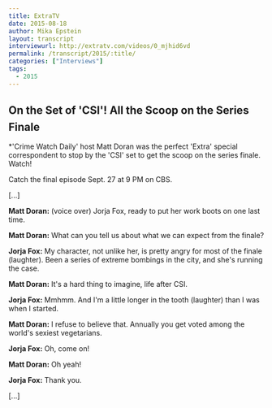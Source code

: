 ```yaml
---
title: ExtraTV
date: 2015-08-18
author: Mika Epstein
layout: transcript
interviewurl: http://extratv.com/videos/0_mjhid6vd
permalink: /transcript/2015/:title/
categories: ["Interviews"]
tags:
  - 2015
---
```


## On the Set of 'CSI'! All the Scoop on the Series Finale  

*'Crime Watch Daily' host Matt Doran was the perfect 'Extra' special correspondent to stop by the 'CSI' set to get the scoop on the series finale. Watch!

Catch the final episode Sept. 27 at 9 PM on CBS.

[...]

**Matt Doran:** (voice over) Jorja Fox, ready to put her work boots on one last time.

**Matt Doran:** What can you tell us about what we can expect from the finale?

**Jorja Fox:** My character, not unlike her, is pretty angry for most of the finale (laughter). Been a series of extreme bombings in the city, and she's running the case.

**Matt Doran:** It's a hard thing to imagine, life after CSI.

**Jorja Fox:** Mmhmm. And I'm a little longer in the tooth (laughter) than I was when I started.

**Matt Doran:** I refuse to believe that. Annually you get voted among the world's sexiest vegetarians.

**Jorja Fox:** Oh, come on!

**Matt Doran:** Oh yeah!

**Jorja Fox:** Thank you.

[...]